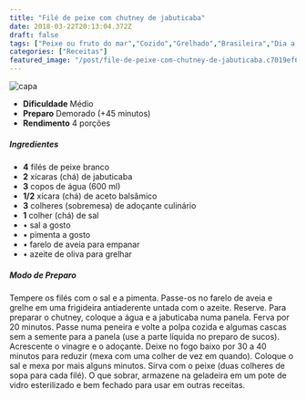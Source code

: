 ```yaml
---
title: "Filé de peixe com chutney de jabuticaba"
date: 2018-03-22T20:13:04.372Z
draft: false
tags: ["Peixe ou fruto do mar","Cozido","Grelhado","Brasileira","Dia a Dia","Leve e Saudável","jabuticaba","peixe"]
categories: ["Receitas"]
featured_image: "/post/file-de-peixe-com-chutney-de-jabuticaba.c7019ef6.jpg"
---
```


![capa](/post/file-de-peixe-com-chutney-de-jabuticaba.c7019ef6.jpg)

*   **Dificuldade** Médio
*   **Preparo** Demorado (+45 minutos)
*   **Rendimento** 4 porções

##### Ingredientes

*   **4** filés de peixe branco
*   **2** xícaras (chá) de jabuticaba
*   **3** copos de água (600 ml)
*   **1/2** xícara (chá) de aceto balsâmico
*   **3** colheres (sobremesa) de adoçante culinário
*   **1** colher (chá) de sal
*   • sal a gosto
*   • pimenta a gosto
*   • farelo de aveia para empanar
*   • azeite de oliva para grelhar

##### Modo de Preparo

Tempere os filés com o sal e a pimenta. Passe-os no farelo de aveia e grelhe em uma frigideira antiaderente untada com o azeite. Reserve. Para preparar o chutney, coloque a água e a jabuticaba numa panela. Ferva por 20 minutos. Passe numa peneira e volte a polpa cozida e algumas cascas sem a semente para a panela (use a parte líquida no preparo de sucos). Acrescente o vinagre e o adoçante. Deixe no fogo baixo por 30 a 40 minutos para reduzir (mexa com uma colher de vez em quando). Coloque o sal e mexa por mais alguns minutos. Sirva com o peixe (duas colheres de sopa para cada filé). O que sobrar, armazene na geladeira em um pote de vidro esterilizado e bem fechado para usar em outras receitas.
